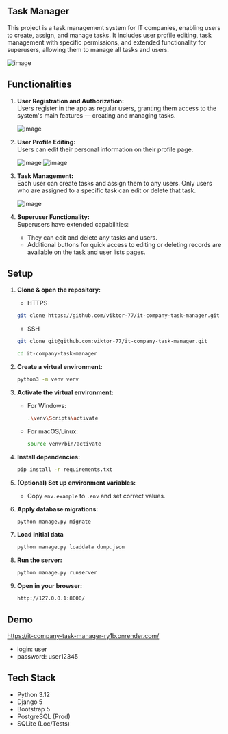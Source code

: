 ## Task Manager

This project is a task management system for IT companies, enabling users to
create, assign, and manage tasks. It includes user profile editing, task
management with specific permissions, and extended functionality for
superusers, allowing them to manage all tasks and users.

![image](https://github.com/user-attachments/assets/ecb1c6f1-ba95-4b54-804f-6fc28197b7a3)



## Functionalities

1. **User Registration and Authorization:**  
   Users register in the app as regular users, granting them access to the
   system's main features — creating and managing tasks.

   ![image](https://github.com/user-attachments/assets/59b27a42-9b2c-461b-8441-10d02e8dc51c)


3. **User Profile Editing:**  
   Users can edit their personal information on their profile page.

   ![image](https://github.com/user-attachments/assets/1fb88723-e5e6-4e83-b901-f64252788769)
   ![image](https://github.com/user-attachments/assets/e0e8abe5-bac4-4946-93dd-b8692037fac4)



5. **Task Management:**  
   Each user can create tasks and assign them to any users. Only users who
   are assigned to a specific task can edit or delete that task.

   ![image](https://github.com/user-attachments/assets/4b2dd8ed-8ce5-4e91-8dbf-23c5076dbc5e)


7. **Superuser Functionality:**  
   Superusers have extended capabilities:
    - They can edit and delete any tasks and users.
    - Additional buttons for quick access to editing or deleting records are
      available on the task and user lists pages.


## Setup

1. **Clone & open the repository:**
    - HTTPS
    ```bash
    git clone https://github.com/viktor-77/it-company-task-manager.git
    ```
    - SSH
    ```bash
    git clone git@github.com:viktor-77/it-company-task-manager.git
    ```

   ```bash
   cd it-company-task-manager
   ```

2. **Create a virtual environment:**
    ```bash
    python3 -m venv venv
    ```

3. **Activate the virtual environment:**
    - For Windows:
      ```bash
      .\venv\Scripts\activate
      ```
    - For macOS/Linux:
      ```bash
      source venv/bin/activate
      ```

4. **Install dependencies:**
    ```bash
    pip install -r requirements.txt
    ```

5. **(Optional) Set up environment variables:**
    - Copy `env.example` to `.env` and set correct values.

6. **Apply database migrations:**
    ```bash
    python manage.py migrate
    ```

7. **Load initial data**
    ```bash
    python manage.py loaddata dump.json 
    ```

8. **Run the server:**
    ```bash
    python manage.py runserver
    ```

9. **Open in your browser:**
    ```
    http://127.0.0.1:8000/
    ```

##  Demo

https://it-company-task-manager-ry1b.onrender.com/

* login:  user
* password: user12345


## Tech Stack
- Python 3.12
- Django 5
- Bootstrap 5
- PostgreSQL (Prod)
- SQLite (Loc/Tests)

